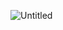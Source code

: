 ![Untitled](https://github.com/tryuuu/line-remember-final/assets/113238295/b714b704-88c2-4d44-bb74-accdfca6c49c)
